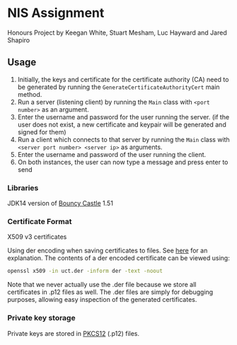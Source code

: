 # NIS Assignment
Honours Project by Keegan White, Stuart Mesham, Luc Hayward and Jared Shapiro
## Usage

1. Initially, the keys and certificate for the certificate authority (CA) need to be generated by running the ```GenerateCertificateAuthorityCert``` main method.
2. Run a server (listening client) by running the ```Main``` class with ```<port number>``` as an argument.
3. Enter the username and password for the user running the server. (if the user does not exist, a new certificate and keypair will be generated and signed for them)
4. Run a client which connects to that server by running the ```Main``` class with ```<server port number> <server ip>``` as arguments.
5. Enter the username and password of the user running the client.
6. On both instances, the user can now type a message and press enter to send

### Libraries
JDK14 version of [Bouncy Castle](https://www.bouncycastle.org/) 1.51

### Certificate Format
X509 v3 certificates

Using der encoding when saving certificates to files.
See [here](https://support.ssl.com/Knowledgebase/Article/View/19/0/der-vs-crt-vs-cer-vs-pem-certificates-and-how-to-convert-them) for an explanation.
The contents of a der encoded certificate can be viewed using:
```bash
openssl x509 -in uct.der -inform der -text -noout
```
Note that we never actually use the .der file because we store all certificates in .p12 files as well.
The .der files are simply for debugging purposes, allowing easy inspection of the generated certificates.

### Private key storage
Private keys are stored in [PKCS12](https://en.wikipedia.org/wiki/PKCS_12) (.p12) files.
